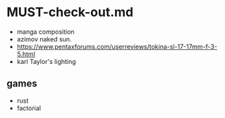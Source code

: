 # MUST-check-out.md 

- manga composition 
- azimov naked sun. 
- https://www.pentaxforums.com/userreviews/tokina-sl-17-17mm-f-3-5.html 
- karl Taylor's lighting

## games 
* rust
* factorial

